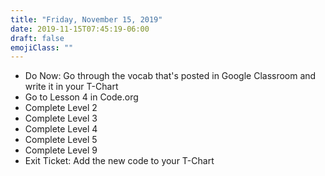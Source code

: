 ```yaml
---
title: "Friday, November 15, 2019"
date: 2019-11-15T07:45:19-06:00
draft: false
emojiClass: ""
---
```


- Do Now: Go through the vocab that's posted in Google Classroom and write it in your T-Chart
- Go to Lesson 4 in Code.org
- Complete Level 2
- Complete Level 3
- Complete Level 4
- Complete Level 5
- Complete Level 9
- Exit Ticket: Add the new code to your T-Chart